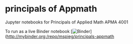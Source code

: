 # principals of Appmath
Jupyter notebooks for Principals of Applied Math APMA 4001

To run as a live Binder notebook  [![Binder](http://mybinder.org/badge.svg)](http://mybinder.org:/repo/mspieg/principals-appmath